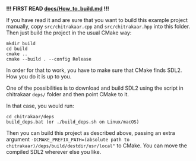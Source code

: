 **!!! FIRST READ [docs/How_to_build.md](../../docs/How_to_build.md) !!!**

If you have read it and are sure that you want to build this example project
manually, copy `src/chitrakaar.cpp` and `src/chitrakaar.hpp` into this
folder. Then just build the project in the usual CMake way:

    mkdir build
    cd build
    cmake ..
    cmake --build . --config Release

In order for that to work, you have to make sure that CMake finds SDL2. How you
do it is up to you.

One of the possibilities is to download and build SDL2 using the script in
chitrakaar `deps/` folder and then point CMake to it.

In that case, you would run:

    cd chitrakaar/deps
    build_deps.bat (or ./build_deps.sh on Linux/macOS)

Then you can build this project as described above, passing an extra argument
`-DCMAKE_PREFIX_PATH=(absolute path to chitrakaar)/deps/build/destdir/usr/local"`
to CMake. You can move the compiled SDL2 wherever else you like.
